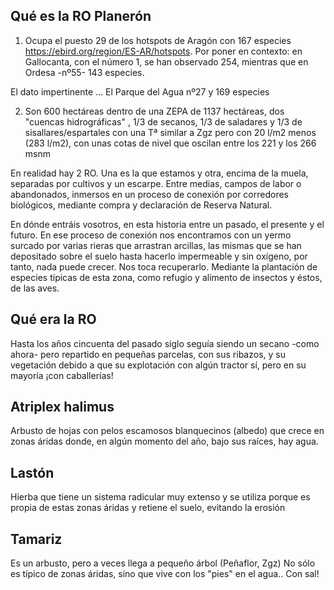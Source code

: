## Qué es la RO Planerón 
1. Ocupa el puesto 29 de los hotspots de Aragón con 167 especies https://ebird.org/region/ES-AR/hotspots. Por poner en contexto: en Gallocanta, con el número 1, se han observado 254, mientras que en Ordesa -nº55- 143 especies. 

El dato impertinente
... El Parque del Agua nº27 y 169 especies

2. Son 600 hectáreas dentro de una ZEPA de 1137 hectáreas, dos "cuencas hidrográficas" , 1/3 de secanos, 1/3 de saladares y 1/3 de sisallares/espartales con una Tª similar a Zgz pero con 20 l/m2 menos (283 l/m2), con unas cotas de nivel que oscilan entre los 221 y los 266 msnm

En realidad hay 2 RO. Una es la que estamos y otra, encima de la muela, separadas por cultivos y un escarpe. Entre medias, campos de labor o abandonados, inmersos en un proceso de conexión por corredores biológicos, mediante compra y declaración de Reserva Natural.  

En dónde entráis vosotros, en esta historia entre un pasado, el presente y el futuro. En ese proceso de conexión nos encontramos con un yermo surcado por varias rieras que arrastran arcillas, las mismas que se han depositado sobre el suelo hasta hacerlo impermeable y sin oxígeno, por tanto, nada puede crecer. Nos toca recuperarlo. Mediante la plantación de especies típicas de esta zona, como refugio y alimento de insectos y éstos, de las aves.

## Qué era la RO
Hasta los años cincuenta del pasado siglo seguía siendo un secano -como ahora- pero repartido en pequeñas parcelas, con sus ribazos, y su vegetación debido a que su explotación con algún tractor sí, pero en su mayoría ¡con caballerías!

## Atriplex halimus
Arbusto de hojas con pelos escamosos blanquecinos (albedo) que crece en zonas áridas donde, en algún momento del año, bajo sus raíces, hay agua.

## Lastón 
Hierba que tiene un sistema radicular muy extenso y se utiliza porque es propia de estas zonas áridas y retiene el suelo, evitando la erosión

## Tamariz
Es un arbusto, pero a veces llega a pequeño árbol (Peñaflor, Zgz) No sólo es típico de zonas áridas, sino que vive con los "pies" en el agua.. Con sal!